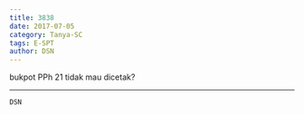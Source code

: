 ```yaml
---
title: 3838
date: 2017-07-05
category: Tanya-SC
tags: E-SPT
author: DSN
---
```


bukpot PPh 21 tidak mau dicetak?

---



`DSN`
